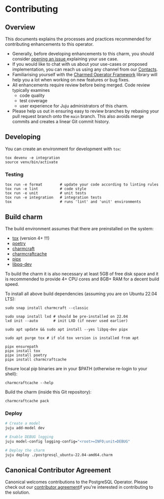# Contributing

## Overview

This documents explains the processes and practices recommended for contributing enhancements to
this operator.

- Generally, before developing enhancements to this charm, you should consider [opening an issue
  ](https://github.com/canonical/postgresql-operator/issues) explaining your use case.
- If you would like to chat with us about your use-cases or proposed implementation, you can reach
  us using any channel from our [Contacts](https://charmhub.io/postgresql/docs/r-contacts).
- Familiarising yourself with the [Charmed Operator Framework](https://juju.is/docs/sdk) library
  will help you a lot when working on new features or bug fixes.
- All enhancements require review before being merged. Code review typically examines
  - code quality
  - test coverage
  - user experience for Juju administrators of this charm.
- Please help us out in ensuring easy to review branches by rebasing your pull request branch onto
  the `main` branch. This also avoids merge commits and creates a linear Git commit history.

## Developing

You can create an environment for development with `tox`:

```shell
tox devenv -e integration
source venv/bin/activate
```

### Testing

```shell
tox run -e format        # update your code according to linting rules
tox run -e lint          # code style
tox run -e unit          # unit tests
tox run -e integration   # integration tests
tox                      # runs 'lint' and 'unit' environments
```

## Build charm

The build environment assumes that there are preinstalled on the system:
* [tox](https://tox.wiki/) (version 4+ !!!)
* [poetry](https://python-poetry.org/)
* [charmcraft](https://snapcraft.io/charmcraft)
* [charmcraftcache](https://github.com/canonical/charmcraftcache)
* [pipx](https://pipx.pypa.io/stable/installation/)
* [libpq-dev](https://www.postgresql.org/docs/current/libpq.html)

To build the charm it is also necessary at least 5GB of free disk space and
it is recommended to provide 4+ CPU cores and 8GB+ RAM for a decent build speed.

To install all above build dependencies (assuming you are on Ubuntu 22.04 LTS):

```shell
sudo snap install charmcraft --classic

sudo snap install lxd # should be pre-installed on 22.04
lxd init --auto       # init LXD (if never used earlier)

sudo apt update && sudo apt install --yes libpq-dev pipx

sudo apt purge tox # if old tox version is installed from apt

pipx ensurepath
pipx install tox
pipx install poetry
pipx install charmcraftcache
```

Ensure local pip binaries are in your $PATH (otherwise re-login to your shell):
```shell
charmcraftcache --help
```

Build the charm (inside this Git repository):

```shell
charmcraftcache pack
```

### Deploy

```bash
# Create a model
juju add-model dev

# Enable DEBUG logging
juju model-config logging-config="<root>=INFO;unit=DEBUG"

# Deploy the charm
juju deploy ./postgresql_ubuntu-22.04-amd64.charm
```

## Canonical Contributor Agreement

Canonical welcomes contributions to the PostgreSQL Operator. Please check out our
[contributor agreement](https://ubuntu.com/legal/contributors)if you're
interested in contributing to the solution.
